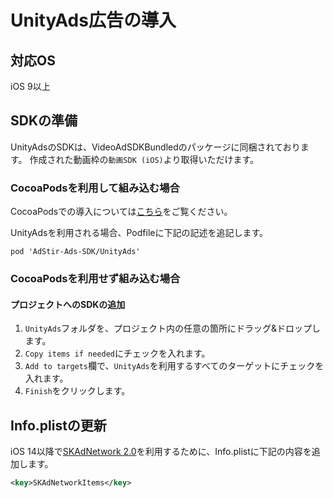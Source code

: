 <script src="https://ajax.aspnetcdn.com/ajax/jquery/jquery-1.9.0.min.js"></script>
<script src="../../custom/js/replace_network_skplist.js"></script>

# UnityAds広告の導入

## 対応OS

iOS 9以上

## SDKの準備

UnityAdsのSDKは、VideoAdSDKBundledのパッケージに同梱されております。
作成された動画枠の`動画SDK (iOS)`より取得いただけます。

### CocoaPodsを利用して組み込む場合

CocoaPodsでの導入については[こちら](../init/cocoapods.md)をご覧ください。

UnityAdsを利用される場合、Podfileに下記の記述を追記します。  

```
pod 'AdStir-Ads-SDK/UnityAds'
```

### CocoaPodsを利用せず組み込む場合

#### プロジェクトへのSDKの追加

1. `UnityAds`フォルダを、プロジェクト内の任意の箇所にドラッグ&ドロップします。
1. `Copy items if needed`にチェックを入れます。
1. `Add to targets`欄で、`UnityAds`を利用するすべてのターゲットにチェックを入れます。
1. `Finish`をクリックします。

## Info.plistの更新

iOS 14以降で[SKAdNetwork 2.0](https://developer.apple.com/documentation/storekit/skadnetwork)を利用するために、Info.plistに下記の内容を追加します。

```xml
<key>SKAdNetworkItems</key>
```
